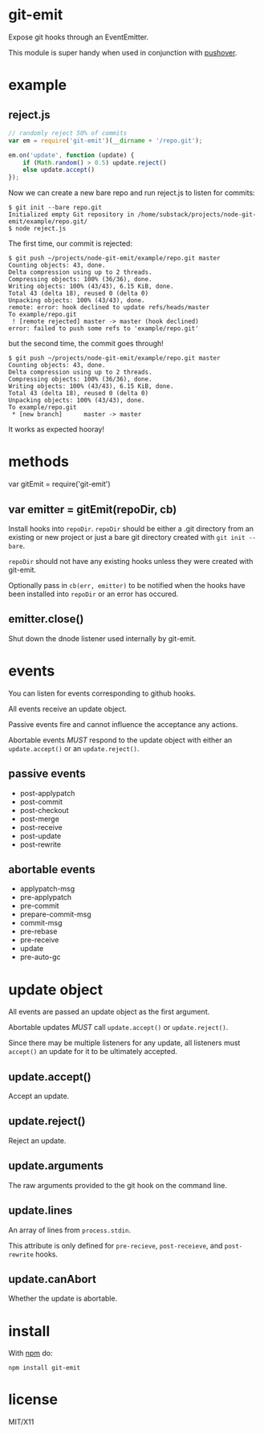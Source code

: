 git-emit
========

Expose git hooks through an EventEmitter.

This module is super handy when used in conjunction with
[pushover](https://github.com/substack/pushover).

example
=======

reject.js
---------

``` js
// randomly reject 50% of commits
var em = require('git-emit')(__dirname + '/repo.git');

em.on('update', function (update) {
    if (Math.random() > 0.5) update.reject()
    else update.accept()
});
```

Now we can create a new bare repo and run reject.js to listen for commits:

```
$ git init --bare repo.git
Initialized empty Git repository in /home/substack/projects/node-git-emit/example/repo.git/
$ node reject.js
```

The first time, our commit is rejected:

```
$ git push ~/projects/node-git-emit/example/repo.git master
Counting objects: 43, done.
Delta compression using up to 2 threads.
Compressing objects: 100% (36/36), done.
Writing objects: 100% (43/43), 6.15 KiB, done.
Total 43 (delta 18), reused 0 (delta 0)
Unpacking objects: 100% (43/43), done.
remote: error: hook declined to update refs/heads/master
To example/repo.git
 ! [remote rejected] master -> master (hook declined)
error: failed to push some refs to 'example/repo.git'
```
but the second time, the commit goes through!

```
$ git push ~/projects/node-git-emit/example/repo.git master
Counting objects: 43, done.
Delta compression using up to 2 threads.
Compressing objects: 100% (36/36), done.
Writing objects: 100% (43/43), 6.15 KiB, done.
Total 43 (delta 18), reused 0 (delta 0)
Unpacking objects: 100% (43/43), done.
To example/repo.git
 * [new branch]      master -> master
```

It works as expected hooray!

methods
=======

var gitEmit = require('git-emit')

var emitter = gitEmit(repoDir, cb)
----------------------------------

Install hooks into `repoDir`. `repoDir` should be either a .git directory from
an existing or new project or just a bare git directory created with
`git init --bare`.

`repoDir` should not have any existing hooks unless they were created with
git-emit.

Optionally pass in `cb(err, emitter)` to be notified when the hooks have been
installed into `repoDir` or an error has occured.

emitter.close()
---------------

Shut down the dnode listener used internally by git-emit.

events
======

You can listen for events corresponding to github hooks.

All events receive an update object.

Passive events fire and cannot influence the acceptance any actions.

Abortable events *MUST* respond to the update object with either
an `update.accept()` or an `update.reject()`.

passive events
--------------

* post-applypatch
* post-commit
* post-checkout
* post-merge
* post-receive
* post-update
* post-rewrite

abortable events
----------------

* applypatch-msg
* pre-applypatch
* pre-commit
* prepare-commit-msg
* commit-msg
* pre-rebase
* pre-receive
* update
* pre-auto-gc

update object
=============

All events are passed an update object as the first argument.

Abortable updates *MUST* call `update.accept()` or `update.reject()`.

Since there may be multiple listeners for any update, all listeners must
`accept()` an update for it to be ultimately accepted.

update.accept()
---------------

Accept an update.

update.reject()
---------------

Reject an update.

update.arguments
----------------

The raw arguments provided to the git hook on the command line.

update.lines
------------

An array of lines from `process.stdin`.

This attribute is only defined for `pre-recieve`, `post-receieve`, and
`post-rewrite` hooks.

update.canAbort
---------------

Whether the update is abortable.

install
=======

With [npm](http://npmjs.org) do:

    npm install git-emit

license
=======

MIT/X11
